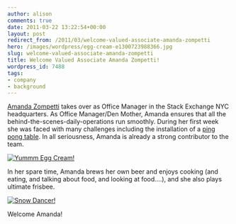 ```yaml
---
author: alison
comments: true
date: 2011-03-22 13:22:54+00:00
layout: post
redirect_from: /2011/03/welcome-valued-associate-amanda-zompetti
hero: /images/wordpress/egg-cream-e1300723988366.jpg
slug: welcome-valued-associate-amanda-zompetti
title: Welcome Valued Associate Amanda Zompetti!
wordpress_id: 7488
tags:
- company
- background
---
```


[Amanda Zompetti](http://stackoverflow.com/users/643152/zomp626) takes over as Office Manager in the Stack Exchange NYC headquarters. As Office Manager/Den Mother, Amanda ensures that all the behind-the-scenes-daily-operations run smoothly. During her first week she was faced with many challenges including the installation of a [ping pong table](http://yfrog.com/gzwg6qpj). In all seriousness, Amanda is already a strong contributor to the team.

[![Yummm Egg Cream!](/blog/images/wordpress/egg-cream-e1300723988366.jpg)](/blog/images/wordpress/egg-cream.jpg)

In her spare time, Amanda brews her own beer and enjoys cooking (and eating, and talking about food, and looking at food....), and she also plays ultimate frisbee.

[![Snow Dancer!](/blog/images/wordpress/Snow-e1300724047624.jpg)](/blog/images/wordpress/Snow.jpg)





Welcome Amanda!








